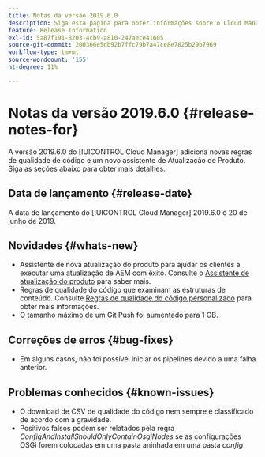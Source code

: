 ```yaml
---
title: Notas da versão 2019.6.0
description: Siga esta página para obter informações sobre o Cloud Manager 2019.6.0.
feature: Release Information
exl-id: 5a87f191-8203-4cb9-a810-247aece41605
source-git-commit: 200366e5db92b7ffc79b7a47ce8e7825b29b7969
workflow-type: tm+mt
source-wordcount: '155'
ht-degree: 11%

---
```


# Notas da versão 2019.6.0 {#release-notes-for}

A versão 2019.6.0 do [!UICONTROL Cloud Manager] adiciona novas regras de qualidade de código e um novo assistente de Atualização de Produto. Siga as seções abaixo para obter mais detalhes.

## Data de lançamento {#release-date}

A data de lançamento do [!UICONTROL Cloud Manager] 2019.6.0 é 20 de junho de 2019.

## Novidades {#whats-new}

* Assistente de nova atualização do produto para ajudar os clientes a executar uma atualização de AEM com êxito. Consulte o [Assistente de atualização do produto](/help/product-update-wizard/overview.md) para saber mais.
* Regras de qualidade do código que examinam as estruturas de conteúdo. Consulte [Regras de qualidade do código personalizado](/help/using/custom-code-quality-rules.md) para obter mais informações.
* O tamanho máximo de um Git Push foi aumentado para 1 GB.

## Correções de erros {#bug-fixes}

* Em alguns casos, não foi possível iniciar os pipelines devido a uma falha anterior.

## Problemas conhecidos {#known-issues}

* O download de CSV de qualidade do código nem sempre é classificado de acordo com a gravidade.
* Positivos falsos podem ser relatados pela regra *ConfigAndInstallShouldOnlyContainOsgiNodes* se as configurações OSGi forem colocadas em uma pasta aninhada em uma pasta *config*.
